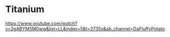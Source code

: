 # Titanium

https://www.youtube.com/watch?v=2gABYM5M0ww&list=LL&index=5&t=2735s&ab_channel=DaFluffyPotato
